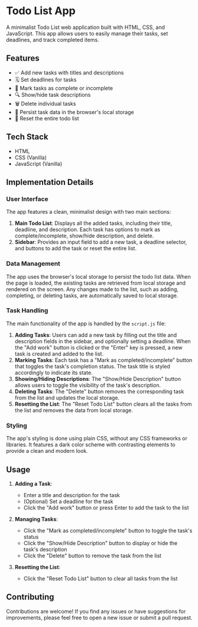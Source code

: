 # Todo List App

A minimalist Todo List web application built with HTML, CSS, and JavaScript. This app allows users to easily manage their tasks, set deadlines, and track completed items.

## Features

-   ✅ Add new tasks with titles and descriptions
-   🗓️ Set deadlines for tasks
-   🔘 Mark tasks as complete or incomplete
-   🔍 Show/hide task descriptions
-   🗑️ Delete individual tasks
-   💾 Persist task data in the browser's local storage
-   🔄 Reset the entire todo list

## Tech Stack

-   HTML
-   CSS (Vanilla)
-   JavaScript (Vanilla)

## Implementation Details

### User Interface

The app features a clean, minimalist design with two main sections:

1. **Main Todo List**: Displays all the added tasks, including their title, deadline, and description. Each task has options to mark as complete/incomplete, show/hide description, and delete.
2. **Sidebar**: Provides an input field to add a new task, a deadline selector, and buttons to add the task or reset the entire list.

### Data Management

The app uses the browser's local storage to persist the todo list data. When the page is loaded, the existing tasks are retrieved from local storage and rendered on the screen. Any changes made to the list, such as adding, completing, or deleting tasks, are automatically saved to local storage.

### Task Handling

The main functionality of the app is handled by the `script.js` file:

1. **Adding Tasks**: Users can add a new task by filling out the title and description fields in the sidebar, and optionally setting a deadline. When the "Add work" button is clicked or the "Enter" key is pressed, a new task is created and added to the list.
2. **Marking Tasks**: Each task has a "Mark as completed/incomplete" button that toggles the task's completion status. The task title is styled accordingly to indicate its state.
3. **Showing/Hiding Descriptions**: The "Show/Hide Description" button allows users to toggle the visibility of the task's description.
4. **Deleting Tasks**: The "Delete" button removes the corresponding task from the list and updates the local storage.
5. **Resetting the List**: The "Reset Todo List" button clears all the tasks from the list and removes the data from local storage.

### Styling

The app's styling is done using plain CSS, without any CSS frameworks or libraries. It features a dark color scheme with contrasting elements to provide a clean and modern look.

## Usage

1. **Adding a Task**:

    - Enter a title and description for the task
    - (Optional) Set a deadline for the task
    - Click the "Add work" button or press Enter to add the task to the list

2. **Managing Tasks**:

    - Click the "Mark as completed/incomplete" button to toggle the task's status
    - Click the "Show/Hide Description" button to display or hide the task's description
    - Click the "Delete" button to remove the task from the list

3. **Resetting the List**:
    - Click the "Reset Todo List" button to clear all tasks from the list

## Contributing

Contributions are welcome! If you find any issues or have suggestions for improvements, please feel free to open a new issue or submit a pull request.
